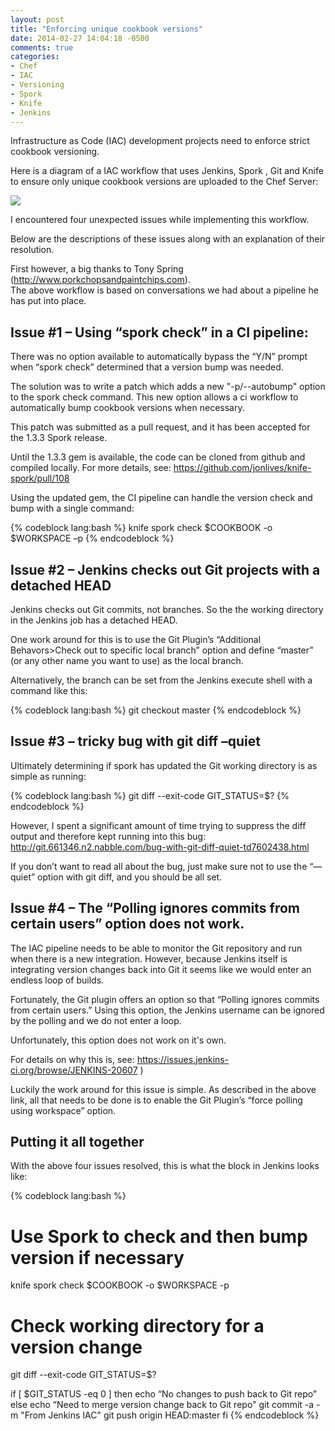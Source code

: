 ```yaml
---
layout: post
title: "Enforcing unique cookbook versions"
date: 2014-02-27 14:04:18 -0500
comments: true
categories: 
- Chef
- IAC
- Versioning
- Spork
- Knife
- Jenkins
---
```


Infrastructure as Code (IAC) development projects need to enforce strict cookbook versioning.

Here is a diagram of a IAC workflow that uses Jenkins, Spork , Git and Knife to ensure only unique cookbook versions are uploaded to the Chef Server:

<img src="{{ root_url }}/images/IAC_Pipeline_Versioning.jpg" />

I encountered four unexpected issues while implementing this workflow.  

Below are the descriptions of these issues along with an explanation of their resolution.

First however, a big thanks to Tony Spring (http://www.porkchopsandpaintchips.com).  
The above workflow is based on conversations we had about a pipeline he has put into place. 


<h2> Issue #1 – Using “spork check” in a CI pipeline: </h2>

There was no option available to automatically bypass the “Y/N” prompt when “spork check” determined that a version bump was needed.  

The solution was to write a patch which adds a new "-p/--autobump" option to the spork check command. This new option allows a ci workflow to automatically bump cookbook versions when necessary.  

This patch was submitted as a pull request, and it has been accepted for the 1.3.3 Spork release. 

Until the 1.3.3 gem is available, the code can be cloned from github and compiled locally.  For more details, see: https://github.com/jonlives/knife-spork/pull/108

Using the updated gem, the CI pipeline can handle the version check and bump with a single command: 

{% codeblock lang:bash %}
knife spork check $COOKBOOK -o $WORKSPACE –p
{% endcodeblock %}

<h2> Issue #2 – Jenkins checks out Git projects with a detached HEAD </h2>

Jenkins checks out Git commits, not branches.  So the the working directory in the Jenkins job has a detached HEAD. 

One work around for this is to use the Git Plugin’s “Additional Behavors>Check out to specific local branch” option and define “master” (or any other name you want to use) as the local branch.  

Alternatively, the branch can be set from the Jenkins execute shell with a command like this:

{% codeblock lang:bash %}
git checkout master
{% endcodeblock %}

<h2> Issue #3 – tricky bug with git diff –quiet </h2>

Ultimately determining if spork has updated the Git working directory is as simple as running:

{% codeblock lang:bash %}
git diff --exit-code
GIT_STATUS=$?
{% endcodeblock %}

However, I spent a significant amount of time trying to suppress the diff output and therefore kept running into this bug:  http://git.661346.n2.nabble.com/bug-with-git-diff-quiet-td7602438.html

If you don’t want to read all about the bug, just make sure not to use the “—quiet” option with git diff, and you should be all set.


<h2> Issue #4 – The “Polling ignores commits from certain users” option does not work. </h2>

The IAC pipeline needs to be able to monitor the Git repository and run when there is a new integration.  However, because Jenkins itself is integrating version changes back into Git it seems like we would enter an endless loop of builds.

Fortunately, the Git plugin offers an option so that “Polling ignores commits from certain users.”   Using this option, the Jenkins username can be ignored by the polling and we do not enter a loop. 

Unfortunately, this option does not work on it's own.

For details on why this is, see: https://issues.jenkins-ci.org/browse/JENKINS-20607 )

Luckily the work around for this issue is simple.  As described in the above link, all that needs to be done is to enable the Git Plugin’s “force polling using workspace” option.


<h2> Putting it all together </h2>

With the above four issues resolved, this is what the block in Jenkins looks like:

{% codeblock lang:bash %}
# Use Spork to check and then bump version if necessary
knife spork check $COOKBOOK -o $WORKSPACE -p

# Check working directory for a version change
git diff --exit-code
GIT_STATUS=$?

if [ $GIT_STATUS -eq 0 ] 
then
  echo “No changes to push back to Git repo”
else
  echo “Need to merge version change back to Git repo"
  git commit -a -m "From Jenkins IAC"
  git push origin HEAD:master
fi
{% endcodeblock %}
